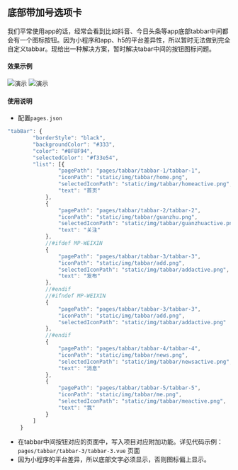 
## 底部带加号选项卡 

我们平常使用app的话，经常会看到比如抖音、今日头条等app底部tabbar中间都会有一个图标按钮。因为小程序和app、h5的平台差异性，所以暂时无法做到完全自定义tabbar。现给出一种解决方案，暂时解决tabar中间的按钮图标问题。


#### 效果示例
![演示](http://img.cdn.aliyun.dcloud.net.cn/guide/uniapp/ext-tab.png)
![演示](./static/img/1.jpg)
#### 使用说明

- 配置`pages.json`

```javascript
"tabBar": {
		"borderStyle": "black",
		"backgroundColor": "#333",
		"color": "#8F8F94",
		"selectedColor": "#f33e54",
		"list": [{
				"pagePath": "pages/tabbar/tabbar-1/tabbar-1",
				"iconPath": "static/img/tabbar/home.png",
				"selectedIconPath": "static/img/tabbar/homeactive.png",
				"text": "首页"
			},
			{
				"pagePath": "pages/tabbar/tabbar-2/tabbar-2",
				"iconPath": "static/img/tabbar/guanzhu.png",
				"selectedIconPath": "static/img/tabbar/guanzhuactive.png",
				"text": "关注"
			},
			//#ifdef MP-WEIXIN
			{
				"pagePath": "pages/tabbar/tabbar-3/tabbar-3",
				"iconPath": "static/img/tabbar/add.png",
				"selectedIconPath": "static/img/tabbar/addactive.png",
				"text": "发布"
			},
			//#endif
			//#ifndef MP-WEIXIN
			{
				"pagePath": "pages/tabbar/tabbar-3/tabbar-3",
				"iconPath": "static/img/tabbar/add.png",
				"selectedIconPath": "static/img/tabbar/addactive.png"
			},
			//#endif
			{
				"pagePath": "pages/tabbar/tabbar-4/tabbar-4",
				"iconPath": "static/img/tabbar/news.png",
				"selectedIconPath": "static/img/tabbar/newsactive.png",
				"text": "消息"
			},
			{
				"pagePath": "pages/tabbar/tabbar-5/tabbar-5",
				"iconPath": "static/img/tabbar/me.png",
				"selectedIconPath": "static/img/tabbar/meactive.png",
				"text": "我"
			}
		]
	}

```
- 在tabbar中间按钮对应的页面中，写入项目对应附加功能。详见代码示例：`pages/tabbar/tabbar-3/tabbar-3.vue` 页面
- 因为小程序的平台差异，所以底部文字必须显示，否则图标偏上显示。

